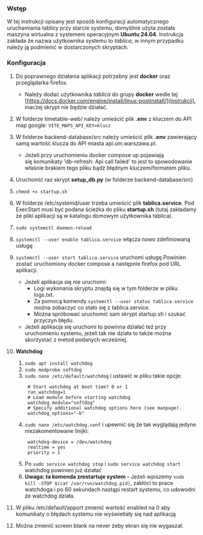 ### Wstęp
W tej instrukcji opisany jest sposób konfiguracji automatycznego uruchamiania tablicy przy starcie systemu, domyślnie użyta została maszyna wirtualna z systemem operacyjnym **Ubuntu 24.04**. Instrukcja zakłada że nazwa użytkownika systemu to *tablica*, w innym przypadku należy ją podmienić w dostarczonych skryptach.

### Konfiguracja
1. Do poprawnego działania aplikacji potrzebny jest **docker** oraz przeglądarka firefox.
    - Należy dodać użytkownika *tablica* do grupy **docker** wedle tej [https://docs.docker.com/engine/install/linux-postinstall/](instrukcji), inaczej skrypt nie będzie działać.
2. W folderze timetable-web/ należy umieścić plik **.env** z kluczem do API map google: `VITE_MAPS_API_KEY=klucz`
3. W folderze backend-database/src należy umieścić plik **.env** zawierający samą wartość klucza do API miasta api.um.warszawa.pl.
     - Jeżeli przy uruchomieniu docker compose up pojawiają się komunikaty 'db-refresh: Api call failed' to jest to spowodowanie właśnie brakiem tego pliku bądź błędnym kluczem/formatem pliku. 
4. Uruchomić raz skrypt **setup_db.py** (w folderze backend-database/src)
5. `chmod +x startup.sh`
6. W folderze /etc/systemd/user trzeba umieścić plik **tablica.service**. Pod ExecStart musi być podana ścieżka do pliku **startup.sh** (tutaj zakładamy że pliki aplikacji są w katalogu domowym użytkownika tablica).
7. `sudo systemctl daemon-reload`
8. `systemctl --user enable tablica.service` włącza nowo zdefiniowaną usługę
9.  `systemctl --user start tablica.service` uruchomi usługę.Powinien zostać uruchomiony docker compose a następnie firefox pod URL aplikacji.
     - Jeżeli aplikacja się nie uruchomi:
       - Logi wykonania skryptu znajdą się w tym folderze w pliku logs.txt.
       - Za pomocą komendy `systemctl --user status tablica.service` można zobaczyć co stało się z tablica.service.
       - Można spróbować uruchomić sam skrypt startup.sh i szukać przyczyn błędu.
     - Jeżeli aplikacja się uruchomi to powinna działać też przy uruchomieniu systemu, jeżeli tak nie działa to także można skorzystać z metod podanych wcześniej.
10. **Watchdog**
    1. `sudo apt install watchdog`
    2. `sudo modprobe softdog`
    3. `sudo nano /etc/default/watchdog` i ustawić w pliku takie opcje:
         ```
          # Start watchdog at boot time? 0 or 1
          run_watchdog=1
          # Load module before starting watchdog
          watchdog_module="softdog"
          # Specify additional watchdog options here (see manpage).
          watchdog_options="-b"
         ```
    4. `sudo nano /etc/watchdog.conf` i upewnić się że tak wyglądają jedyne niezakomentowane linijki:
         ```
          watchdog-device = /dev/watchdog
          realtime = yes
          priority = 1
         ```
     5. Po `sudo service watchdog stop` i `sudo service watchdog start` watchdog powinien już działać
     6. **Uwaga: ta komenda zrestartuje system -** Jeżeli wpiszemy `sudo kill -STOP $(cat /var/run/watchdog.pid)`, zakłóci to prace watchdoga i po 60 sekundach nastąpi restart systemu, co udowodni że watchdog działa.


11. W pliku /etc/default/apport zmienić wartość enabled na 0 aby komunikaty o błędach systemu nie wyświetlały się nad aplikacją
12. Można zmienić screen blank na never żeby ekran się nie wygaszał.

